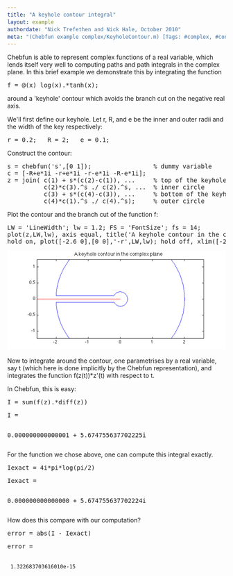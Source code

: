 ```yaml
---
title: "A keyhole contour integral"
layout: example
authordate: "Nick Trefethen and Nick Hale, October 2010"
meta: "(Chebfun example complex/KeyholeContour.m) [Tags: #complex, #contour]"
---
```


Chebfun is able to represent complex functions of a real variable, which lends itself very well to computing paths and path integrals in the complex plane. In this brief example we demonstrate this by integrating the function

<pre class="mcode-input">f = @(x) log(x).*tanh(x);</pre>around a 'keyhole' contour which avoids the branch cut on the negative real axis.

We'll first define our keyhole. Let r, R, and e be the inner and outer radii and the width of the key respectively:

<pre class="mcode-input">r = 0.2;   R = 2;   e = 0.1;</pre>Construct the contour:

<pre class="mcode-input">s = chebfun('s',[0 1]);                 % dummy variable
c = [-R+e*1i -r+e*1i -r-e*1i -R-e*1i];
z = join( c(1) + s*(c(2)-c(1)), ...     % top of the keyhole
          c(2)*c(3).^s ./ c(2).^s, ...  % inner circle
          c(3) + s*(c(4)-c(3)), ...     % bottom of the keyhole
          c(4)*c(1).^s ./ c(4).^s);     % outer circle</pre>Plot the contour and the branch cut of the function f:

<pre class="mcode-input">LW = 'LineWidth'; lw = 1.2; FS = 'FontSize'; fs = 14;
plot(z,LW,lw), axis equal, title('A keyhole contour in the complex plane',FS,fs);
hold on, plot([-2.6 0],[0 0],'-r',LW,lw); hold off, xlim([-2.6 2.6])</pre><img src="img/KeyholeContour_01.png" class="figure" alt="">

Now to integrate around the contour, one parametrises by a real variable, say t (which here is done implicitly by the Chebfun representation), and integrates the function f(z(t))*z'(t) with respect to  t.

In Chebfun, this is easy:

<pre class="mcode-input">I = sum(f(z).*diff(z))</pre><pre class="mcode-output">I =
  0.000000000000001 + 5.674755637702225i
</pre>For the function we chose above, one can compute this integral exactly.

<pre class="mcode-input">Iexact = 4i*pi*log(pi/2)</pre><pre class="mcode-output">Iexact =
  0.000000000000000 + 5.674755637702224i
</pre>How does this compare with our computation?

<pre class="mcode-input">error = abs(I - Iexact)</pre><pre class="mcode-output">error =
     1.322683703616010e-15
</pre>